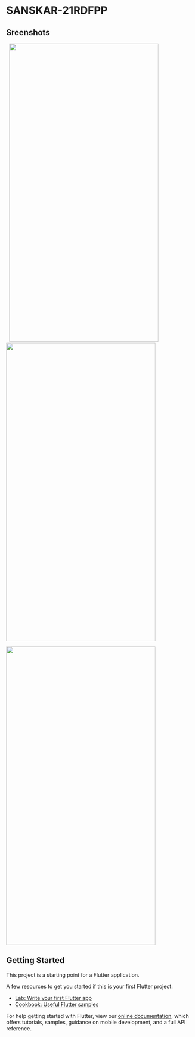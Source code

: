 # SANSKAR-21RDFPP

## Sreenshots

<p float="left">
  &nbsp
<img src="https://user-images.githubusercontent.com/80542560/138568933-8e6fd7b5-8459-4712-b6b6-778a0a832f30.png" width="400" height="800">
  &nbsp&nbsp&nbsp
<img src="https://user-images.githubusercontent.com/80542560/138568942-acc5dcd1-0abf-4cb6-b3b9-14d857b590fd.png" width="400" height="800">
</p>
<img src="https://user-images.githubusercontent.com/80542560/138568946-e2b1c632-6b78-482b-b7f3-fb31c3718fc9.png" width="400" height="800">

## Getting Started

This project is a starting point for a Flutter application.

A few resources to get you started if this is your first Flutter project:

- [Lab: Write your first Flutter app](https://flutter.dev/docs/get-started/codelab)
- [Cookbook: Useful Flutter samples](https://flutter.dev/docs/cookbook)

For help getting started with Flutter, view our
[online documentation](https://flutter.dev/docs), which offers tutorials,
samples, guidance on mobile development, and a full API reference.
